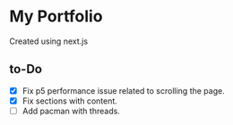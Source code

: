 # My Portfolio

Created using next.js

## to-Do

- [x] Fix p5 performance issue related to scrolling the page.
- [x] Fix sections with content.
- [ ] Add pacman with threads.
